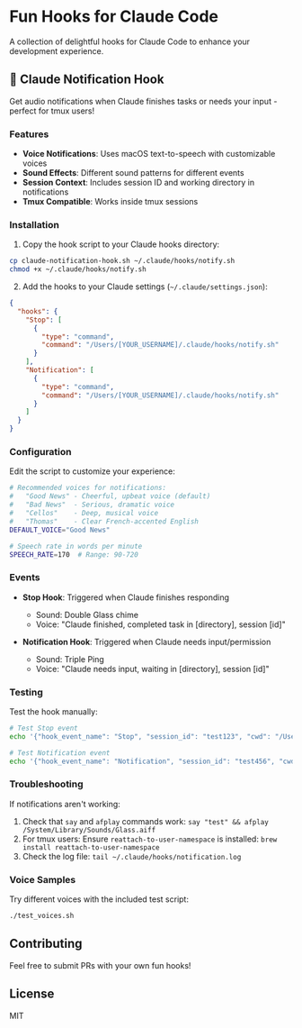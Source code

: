 # Fun Hooks for Claude Code

A collection of delightful hooks for Claude Code to enhance your development experience.

## 🔔 Claude Notification Hook

Get audio notifications when Claude finishes tasks or needs your input - perfect for tmux users!

### Features

- **Voice Notifications**: Uses macOS text-to-speech with customizable voices
- **Sound Effects**: Different sound patterns for different events
- **Session Context**: Includes session ID and working directory in notifications
- **Tmux Compatible**: Works inside tmux sessions

### Installation

1. Copy the hook script to your Claude hooks directory:
```bash
cp claude-notification-hook.sh ~/.claude/hooks/notify.sh
chmod +x ~/.claude/hooks/notify.sh
```

2. Add the hooks to your Claude settings (`~/.claude/settings.json`):
```json
{
  "hooks": {
    "Stop": [
      {
        "type": "command",
        "command": "/Users/[YOUR_USERNAME]/.claude/hooks/notify.sh"
      }
    ],
    "Notification": [
      {
        "type": "command",
        "command": "/Users/[YOUR_USERNAME]/.claude/hooks/notify.sh"
      }
    ]
  }
}
```

### Configuration

Edit the script to customize your experience:

```bash
# Recommended voices for notifications:
#   "Good News" - Cheerful, upbeat voice (default)
#   "Bad News"  - Serious, dramatic voice  
#   "Cellos"    - Deep, musical voice
#   "Thomas"    - Clear French-accented English
DEFAULT_VOICE="Good News"  

# Speech rate in words per minute
SPEECH_RATE=170  # Range: 90-720
```

### Events

- **Stop Hook**: Triggered when Claude finishes responding
  - Sound: Double Glass chime
  - Voice: "Claude finished, completed task in [directory], session [id]"

- **Notification Hook**: Triggered when Claude needs input/permission
  - Sound: Triple Ping
  - Voice: "Claude needs input, waiting in [directory], session [id]"

### Testing

Test the hook manually:
```bash
# Test Stop event
echo '{"hook_event_name": "Stop", "session_id": "test123", "cwd": "/Users/wz", "transcript_path": ""}' | ~/.claude/hooks/notify.sh

# Test Notification event  
echo '{"hook_event_name": "Notification", "session_id": "test456", "cwd": "/Users/wz", "message": "Permission needed"}' | ~/.claude/hooks/notify.sh
```

### Troubleshooting

If notifications aren't working:
1. Check that `say` and `afplay` commands work: `say "test" && afplay /System/Library/Sounds/Glass.aiff`
2. For tmux users: Ensure `reattach-to-user-namespace` is installed: `brew install reattach-to-user-namespace`
3. Check the log file: `tail ~/.claude/hooks/notification.log`

### Voice Samples

Try different voices with the included test script:
```bash
./test_voices.sh
```

## Contributing

Feel free to submit PRs with your own fun hooks!

## License

MIT
